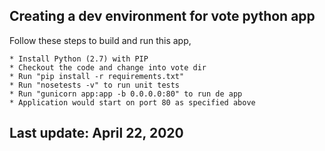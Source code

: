 ## Creating a dev environment for vote python app

Follow these steps to build and run this app,

	* Install Python (2.7) with PIP
	* Checkout the code and change into vote dir
	* Run "pip install -r requirements.txt"
	* Run "nosetests -v" to run unit tests
	* Run "gunicorn app:app -b 0.0.0.0:80" to run de app
	* Application would start on port 80 as specified above

## Last update: April 22, 2020

